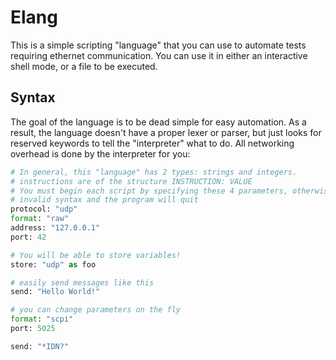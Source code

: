 # Elang
This is a simple scripting "language" that you can use to automate tests
requiring ethernet communication. You can use it in either an interactive shell
mode, or a file to be executed.

## Syntax
The goal of the language is to be dead simple for easy automation. As a result,
the language doesn't have a proper lexer or parser, but just looks for reserved
keywords to tell the "interpreter" what to do. All networking overhead is done
by the interpreter for you:

```py
# In general, this "language" has 2 types: strings and integers.
# instructions are of the structure INSTRUCTION: VALUE
# You must begin each script by specifying these 4 parameters, otherwise it is
# invalid syntax and the program will quit
protocol: "udp"
format: "raw"
address: "127.0.0.1"
port: 42

# You will be able to store variables!
store: "udp" as foo

# easily send messages like this
send: "Hello World!"

# you can change parameters on the fly
format: "scpi"
port: 5025

send: "*IDN?"
```

